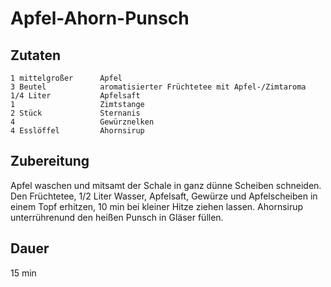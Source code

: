 # Apfel-Ahorn-Punsch

## Zutaten
	1 mittelgroßer      Apfel
	3 Beutel            aromatisierter Früchtetee mit Apfel-/Zimtaroma
	1/4 Liter           Apfelsaft
	1                   Zimtstange
	2 Stück             Sternanis
	4                   Gewürznelken
	4 Esslöffel         Ahornsirup

## Zubereitung
Apfel waschen und mitsamt der Schale in ganz dünne Scheiben schneiden. Den Früchtetee, 1/2 Liter Wasser, Apfelsaft, Gewürze und Apfelscheiben in einem Topf erhitzen, 10 min bei kleiner Hitze ziehen lassen. Ahornsirup unterrührenund den heißen Punsch in Gläser füllen.

## Dauer
15 min
